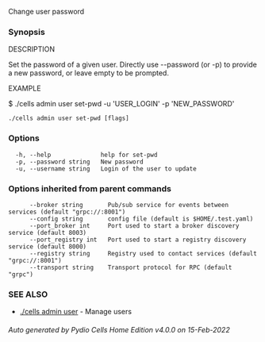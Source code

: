 Change user password

### Synopsis


DESCRIPTION

  Set the password of a given user. 
  Directly use --password (or -p) to provide a new password, or leave empty to be prompted.

EXAMPLE

  $ ./cells admin user set-pwd -u 'USER_LOGIN' -p 'NEW_PASSWORD'


```
./cells admin user set-pwd [flags]
```

### Options

```
  -h, --help              help for set-pwd
  -p, --password string   New password
  -u, --username string   Login of the user to update
```

### Options inherited from parent commands

```
      --broker string       Pub/sub service for events between services (default "grpc://:8001")
      --config string       config file (default is $HOME/.test.yaml)
      --port_broker int     Port used to start a broker discovery service (default 8003)
      --port_registry int   Port used to start a registry discovery service (default 8000)
      --registry string     Registry used to contact services (default "grpc://:8001")
      --transport string    Transport protocol for RPC (default "grpc")
```

### SEE ALSO

* [./cells admin user](./cells-admin-user)	 - Manage users

###### Auto generated by Pydio Cells Home Edition v4.0.0 on 15-Feb-2022
